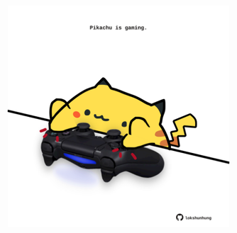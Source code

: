 <!-- built at 18/08/2022, 03:43:58 UTC -->
<p align="center">
  <img width="500" height="500" src="./ReadmeImage.svg">
</p>
